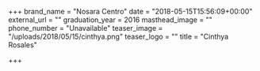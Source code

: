 +++
brand_name = "Nosara Centro"
date = "2018-05-15T15:56:09+00:00"
external_url = ""
graduation_year = 2016
masthead_image = ""
phone_number = "Unavailable"
teaser_image = "/uploads/2018/05/15/cinthya.png"
teaser_logo = ""
title = "Cinthya Rosales"

+++
